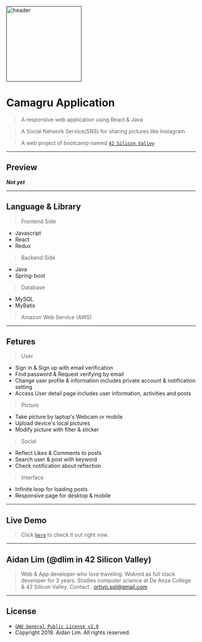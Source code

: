 <a href="" title="header" alt="header">
  <img src="https://icon-library.net/images/photography-icon-png/photography-icon-png-2.jpg" width="200" height="200" title="header" alt="header">
</a>

# Camagru Application

> A responsive web application using React & Java

> A Social Network Service(SNS) for sharing pictures like Instagram

> A web project of bootcamp named <a href="https://www.42.us.org" target="_blank">`42 Silicon Valley`</a>

---

## Preview

***Not yet***

---

## Language & Library

> Frontend Side

- Javascript
- React
- Redux

> Backend Side

- Java
- Spring-boot

> Database

- MySQL
- MyBatis

> Amazon Web Service (AWS)

---

## Fetures

> User

- Sign in & Sign up with email verification
- Find password & Request verifying by email
- Change user profile & information includes private account & notification setting
- Access User detail page includes user information, activities and posts

> Picture

- Take picture by laptop's Webcam or mobile
- Upload device's local pictures
- Modify picture with filter & sticker

> Social

- Reflect Likes & Comments to posts
- Search user & post with keyword
- Check notification about reflection

> Interface

- Infinite loop for loading posts
- Responsive page for desktop & mobile

---

## Live Demo

> Click <a href="https://camagru.aidandlim.com" target="_blank">`here`</a> to check it out right now.

---

## Aidan Lim (@dlim in 42 Silicon Valley)

> Web & App developer who love traveling.
> Wokred as full stack developer for 3 years.
> Studies computer science at De Anza College & 42 Silicon Valley.
> Contact : ortivo.sol@gmail.com

---

## License

- <a href="https://www.gnu.org/licenses/old-licenses/gpl-2.0.en.html" target="_blank">`GNU General Public License v2.0`</a>
- Copyright 2019. Aidan Lim. All rights reserved.
